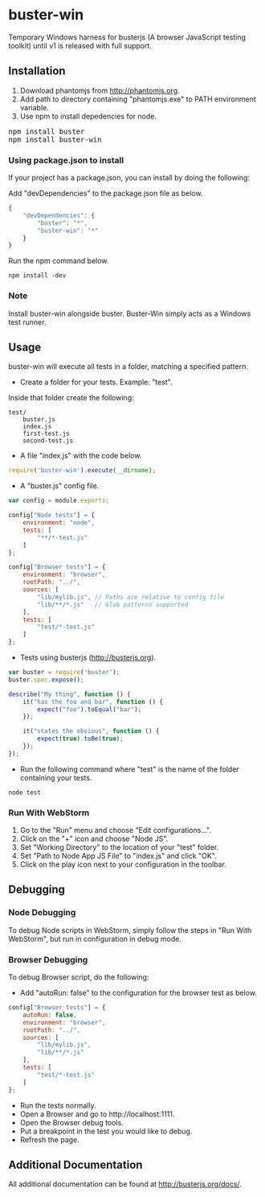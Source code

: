 buster-win
==========

Temporary Windows harness for busterjs (A browser JavaScript testing toolkit) until v1 is released with full support.

## Installation
1. Download phantomjs from http://phantomjs.org.
2. Add path to directory containing "phantomjs.exe" to PATH environment variable.
3. Use npm to install depedencies for node.

<pre>
npm install buster
npm install buster-win
</pre>

### Using package.json to install

If your project has a package.json, you can install by doing the following:

Add "devDependencies" to the package.json file as below.

```javascript
{
    "devDependencies": {
        "buster": "*",
        "buster-win": "*"
    }
}
```

Run the npm command below.

    npm install -dev

### Note
Install buster-win alongside buster. Buster-Win simply acts as a Windows test runner.

## Usage

buster-win will execute all tests in a folder, matching a specified pattern.

* Create a folder for your tests.  Example: "test".

Inside that folder create the following:


    test/
        buster.js
        index.js
        first-test.js
        second-test.js

* A file "index.js" with the code below.

```javascript
require('buster-win').execute(__dirname);
```

* A "buster.js" config file.

```javascript
var config = module.exports;

config["Node tests"] = {
    environment: "node",
    tests: [
        "**/*-test.js"
    ]
};

config["Browser tests"] = {
    environment: "browser",
    rootPath: "../",
    sources: [
        "lib/mylib.js", // Paths are relative to config file
        "lib/**/*.js"   // Glob patterns supported
    ],
    tests: [
        "test/*-test.js"
    ]
};
```

* Tests using busterjs (http://busterjs.org).

```javascript
var buster = require('buster');
buster.spec.expose();

describe("My thing", function () {
    it("has the foo and bar", function () {
        expect("foo").toEqual("bar");
    });

    it("states the obvious", function () {
        expect(true).toBe(true);
    });
});
```

* Run the following command where "test" is the name of the folder containing your tests.

```
node test
```

### Run With WebStorm

1. Go to the "Run" menu and choose "Edit configurations...".
2. Click on the "+" icon and choose "Node JS".
3. Set "Working Directory" to the location of your "test" folder.
4. Set "Path to Node App JS File" to "index.js" and click "OK".
5. Click on the play icon next to your configuration in the toolbar.

## Debugging

### Node Debugging

To debug Node scripts in WebStorm, simply follow the steps in "Run With WebStorm", but run in configuration in debug mode.

### Browser Debugging

To debug Browser script, do the following:

* Add "autoRun: false" to the configuration for the browser test as below.

```javascript
config["Browser tests"] = {
    autoRun: false,
    environment: "browser",
    rootPath: "../",
    sources: [
        "lib/mylib.js",
        "lib/**/*.js"
    ],
    tests: [
        "test/*-test.js"
    ]
};
```

* Run the tests normally.
* Open a Browser and go to http://localhost:1111.
* Open the Browser debug tools.
* Put a breakpoint in the test you would like to debug.
* Refresh the page.


## Additional Documentation

All additional documentation can be found at http://busterjs.org/docs/.